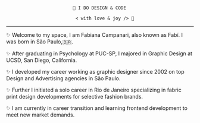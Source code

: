 
                             🎨 I DO DESIGN & CODE

                              < with love & joy /> 🤎
                        
___________________________________________________________________________________________________________________________________________________                        
                        

✨ Welcome to my space, I am Fabiana Campanari, also known as Fabí. I was born in São Paulo,🇧🇷.

✨ After graduating in Psychology at PUC-SP, I majored in Graphic Design at UCSD, San Diego, California.

✨ I developed my career working as graphic designer since 2002 on top Design and Advertising agencies in São Paulo.

✨ Further I initiated a solo career in Rio de Janeiro specializing in fabric print design developments for selective fashion brands.

✨ I am currently in career transition and learning frontend development to meet new market demands. 
